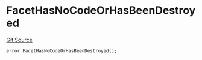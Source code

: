 # FacetHasNoCodeOrHasBeenDestroyed
[Git Source](https://github.com/thrackle-io/tron/blob/898ac13e9c0d669d38da44f8bf60a26e9528ba9b/src/protocol/economic/ruleProcessor/RuleProcessorDiamond.sol)


```solidity
error FacetHasNoCodeOrHasBeenDestroyed();
```

